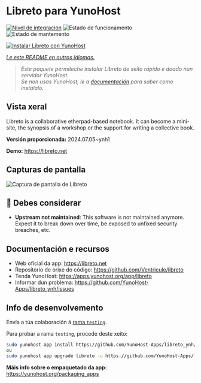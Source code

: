 <!--
NOTA: Este README foi creado automáticamente por <https://github.com/YunoHost/apps/tree/master/tools/readme_generator>
NON debe editarse manualmente.
-->

# Libreto para YunoHost

[![Nivel de integración](https://dash.yunohost.org/integration/libreto.svg)](https://ci-apps.yunohost.org/ci/apps/libreto/) ![Estado de funcionamento](https://ci-apps.yunohost.org/ci/badges/libreto.status.svg) ![Estado de mantemento](https://ci-apps.yunohost.org/ci/badges/libreto.maintain.svg)

[![Instalar Libreto con YunoHost](https://install-app.yunohost.org/install-with-yunohost.svg)](https://install-app.yunohost.org/?app=libreto)

*[Le este README en outros idiomas.](./ALL_README.md)*

> *Este paquete permíteche instalar Libreto de xeito rápido e doado nun servidor YunoHost.*  
> *Se non usas YunoHost, le a [documentación](https://yunohost.org/install) para saber como instalalo.*

## Vista xeral

Libreto is a collaborative etherpad-based notebook. It can become a mini-site, the synopsis of a workshop or the support for writing a collective book.


**Versión proporcionada:** 2024.07.05~ynh1

**Demo:** <https://libreto.net>

## Capturas de pantalla

![Captura de pantalla de Libreto](./doc/screenshots/menu.png)

## :red_circle: Debes considerar

- **Upstream not maintained**: This software is not maintained anymore. Expect it to break down over time, be exposed to unfixed security breaches, etc.

## Documentación e recursos

- Web oficial da app: <https://libreto.net>
- Repositorio de orixe do código: <https://github.com/Ventricule/libreto>
- Tenda YunoHost: <https://apps.yunohost.org/app/libreto>
- Informar dun problema: <https://github.com/YunoHost-Apps/libreto_ynh/issues>

## Info de desenvolvemento

Envía a túa colaboración á [rama `testing`](https://github.com/YunoHost-Apps/libreto_ynh/tree/testing).

Para probar a rama `testing`, procede deste xeito:

```bash
sudo yunohost app install https://github.com/YunoHost-Apps/libreto_ynh/tree/testing --debug
ou
sudo yunohost app upgrade libreto -u https://github.com/YunoHost-Apps/libreto_ynh/tree/testing --debug
```

**Máis info sobre o empaquetado da app:** <https://yunohost.org/packaging_apps>
